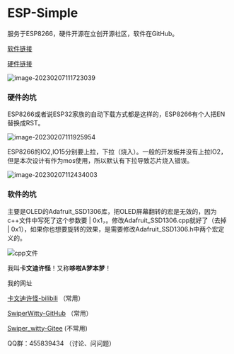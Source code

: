# ESP-Simple
服务于ESP8266，硬件开源在立创开源社区，软件在GitHub。

[软件链接](https://github.com/SwiperWitty/ESP-Simple)

[硬件链接](https://oshwhub.com/)



![image-20230207111723039](https://gitee.com/Swiper_witty/caven_img/raw/master/img/202302071117096.png)



### 硬件的坑

ESP8266或者说ESP32家族的自动下载方式都是这样的，ESP8266有个人把EN替换成RST。

![image-20230207111925954](https://gitee.com/Swiper_witty/caven_img/raw/master/img/202302071119983.png)

ESP8266的IO2,IO15分别要上拉，下拉（烧入）。一般的开发板并没有上拉IO2，但是本次设计有作为mos使用，所以默认有下拉导致芯片烧入错误。

![image-20230207112434003](https://gitee.com/Swiper_witty/caven_img/raw/master/img/202302071124034.png)



### 软件的坑

主要是OLED的Adafruit_SSD1306库，把OLED屏幕翻转的宏是无效的，因为c++文件中写死了这个参数要 | 0x1，。修改Adafruit_SSD1306.cpp就好了（去掉 | 0x1），如果你也想要旋转的效果，是需要修改Adafruit_SSD1306.h中两个宏定义的。

![cpp文件](https://gitee.com/Swiper_witty/caven_img/raw/master/img/202302071136104.png)





我叫**卡文迪许怪**！又称**哆啦A梦本梦**！

我的网址

[卡文迪许怪-bilibili](https://space.bilibili.com/102898291) （常用）

[SwiperWitty-GitHub](https://github.com/SwiperWitty) （常用）

[Swiper_witty-Gitee](https://gitee.com/Swiper_witty) (不常用)

QQ群：455839434 （讨论、问问题）
